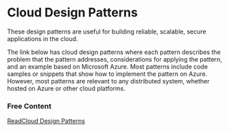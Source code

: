 # Cloud Design Patterns

These design patterns are useful for building reliable, scalable, secure applications in the cloud.

The link below has cloud design patterns where each pattern describes the problem that the pattern addresses, considerations for applying the pattern, and an example based on Microsoft Azure. Most patterns include code samples or snippets that show how to implement the pattern on Azure. However, most patterns are relevant to any distributed system, whether hosted on Azure or other cloud platforms.

### Free Content

[ReadCloud Design Patterns](https://learn.microsoft.com/en-us/azure/architecture/patterns/)
